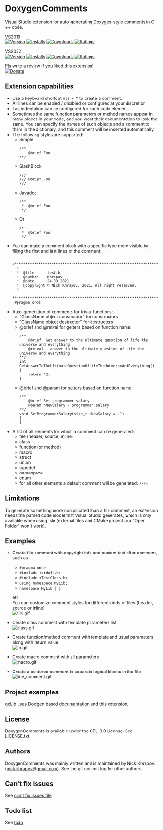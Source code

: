 # DoxygenComments

Visual Studio extension for auto-generating Doxygen-style comments in C ++ code.   

VS2019   
[![Version](https://img.shields.io/visual-studio-marketplace/v/NickKhrapov.DoxygenComments)](https://marketplace.visualstudio.com/items?itemName=NickKhrapov.DoxygenComments)
[![Installs](https://img.shields.io/visual-studio-marketplace/i/NickKhrapov.DoxygenComments)](https://marketplace.visualstudio.com/items?itemName=NickKhrapov.DoxygenComments)
[![Downloads](https://img.shields.io/visual-studio-marketplace/d/NickKhrapov.DoxygenComments)](https://marketplace.visualstudio.com/items?itemName=NickKhrapov.DoxygenComments)
[![Ratings](https://img.shields.io/visual-studio-marketplace/r/NickKhrapov.DoxygenComments)](https://marketplace.visualstudio.com/items?itemName=NickKhrapov.DoxygenComments)   

VS2022   
[![Version](https://img.shields.io/visual-studio-marketplace/v/NickKhrapov.DoxygenComments2022)](https://marketplace.visualstudio.com/items?itemName=NickKhrapov.DoxygenComments2022)
[![Installs](https://img.shields.io/visual-studio-marketplace/i/NickKhrapov.DoxygenComments2022)](https://marketplace.visualstudio.com/items?itemName=NickKhrapov.DoxygenComments2022)
[![Downloads](https://img.shields.io/visual-studio-marketplace/d/NickKhrapov.DoxygenComments2022)](https://marketplace.visualstudio.com/items?itemName=NickKhrapov.DoxygenComments2022)
[![Ratings](https://img.shields.io/visual-studio-marketplace/r/NickKhrapov.DoxygenComments2022)](https://marketplace.visualstudio.com/items?itemName=NickKhrapov.DoxygenComments2022)   

Pls write a review if you liked this extension!    
[![Donate](https://img.shields.io/badge/Donate-8A2BE2)](https://revolut.me/n0lavar)

## Extension capabilities

* Use a keyboard shortcut `Alt + T` to create a comment.   
* All lines can be enabled / disabled or configured at your discretion.   
* Tag indentation can be configured for each code element.   
* Sometimes the same function parameters or method names appear in many places in your code, and you want their documentation to look the same. You can specify the names of such objects and a comment to them in the dictionary, and this comment will be inserted automatically
* The following styles are supported:
  * Simple   
    ```
    /**
        @brief Foo
    **/
    ```
  * SlashBlock   
    ```
    ///
    /// @brief Foo
    ///
    ```
  * Javadoc   
    ```
    /**
     *  @brief Foo
     */
    ```
  * Qt   
    ```
    /*!
     *  @brief Foo
     */
    ```
 * You can make a comment block with a specific type more visible by filling the first and last lines of the comment:
   ```
    /*******************************************************************************
     *
     *  @file      test.h
     *  @author    Khrapov
     *  @date      24.09.2021
     *  @copyright © Nick Khrapov, 2021. All right reserved.
     *
     ******************************************************************************/
    #pragma once
   ```
* Auto-generation of comments for trivial functions:
  * "ClassName object constructor" for constructors
  * "ClassName object destructor" for destructors
  * @brief and @retval for getters based on function name:
    ```
    /**
        @brief  Get answer to the ultimate question of life the universe and everything
        @retval - answer to the ultimate question of life the universe and everything
    **/
    int GetAnswerToTheUltimateQuestionOfLifeTheUniverseAndEverything()
    {
        return 42;
    }
    ```
  * @brief and @param for setters based on function name:
    ```
    /**
        @brief Set programmer salary
        @param nNewSalary - programmer salary
    **/
    void SetProgrammerSalary(size_t nNewSalary = -1)
    {
    }
    ```
* A list of all elements for which a comment can be generated:   
  * file (header, source, inline)   
  * class   
  * function (or method)   
  * macro   
  * struct   
  * union   
  * typedef   
  * namespace   
  * enum   
  * for all other elements a default comment will be generated: `//!<`   

## Limitations

To generate something more complicated than a file comment, an extension needs the parsed code model that Visual Studio generates, which is only available when using .sln (external files and CMake project aka "Open Folder" won't work).

## Examples

* Create file comment with copyright info and custom text after comment, such as
  * `#pragma once`
  * `#include <stdafx.h>`
  * `#include <TestClass.h>`
  * `using namespace MyLib;`
  * `namespace MyLib
    {
    }`
  
  etc   
  You can customize comment styles for different kinds of files (header, source or inline)   
![file.gif](https://s9.gifyu.com/images/file.gif)

* Create class comment with template parameters list   
![class.gif](https://s9.gifyu.com/images/class.gif)

* Create function/method comment with template and usual parameters along with return value   
![fn.gif](https://s9.gifyu.com/images/fn.gif)

* Create macro comment with all parameters   
![macro.gif](https://s9.gifyu.com/images/macro.gif)

* Create a centered comment to separate logical blocks in the file   
![line_comment.gif](https://s9.gifyu.com/images/line_comment.gif)

## Project examples

[qxLib](https://github.com/n0lavar/qxLib) uses Doxigen based [documentation](https://n0lavar.github.io/qxLib/files.html) and this extension.


## License

DoxygenComments is available under the GPL-3.0 License. See LICENSE.txt.   


## Authors

DoxygenComments was mainly written and is maintained by Nick Khrapov.
(nick.khrapov@gmail.com). See the git commit log for other authors.

## Can't fix issues

See [can't fix issues file](https://github.com/n0lavar/DoxygenComments/blob/main/ISSUES.md)

## Todo list

See [todo](https://github.com/n0lavar/DoxygenComments/projects/1)
